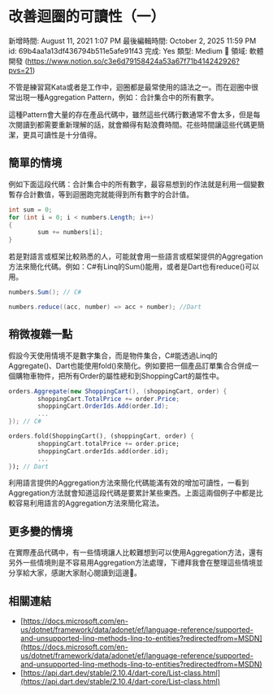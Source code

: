 # 改善迴圈的可讀性（一）

新增時間: August 11, 2021 1:07 PM
最後編輯時間: October 2, 2025 11:59 PM
id: 69b4aa1a13df436794b511e5afe91f43
完成: Yes
類型: Medium
🧩 領域: 軟體開發 (https://www.notion.so/c3e6d79158424a53a67f71b414242926?pvs=21)

不管是練習寫Kata或者是工作中，迴圈都是最常使用的語法之一。而在迴圈中很常出現一種Aggregation Pattern，例如：合計集合中的所有數字。

這種Pattern會大量的存在產品代碼中，雖然這些代碼行數通常不會太多，但是每次閱讀到都需要重新理解的話，就會顯得有點浪費時間。花些時間讓這些代碼更簡潔，更具可讀性是十分值得。

## 簡單的情境

例如下面這段代碼：合計集合中的所有數字，最容易想到的作法就是利用一個變數暫存合計數值，等到迴圈跑完就能得到所有數字的合計值。

```csharp
int sum = 0;
for (int i = 0; i < numbers.Length; i++) 
{
		sum += numbers[i];
}
```

若是對語言或框架比較熟悉的人，可能就會用一些語言或框架提供的Aggregation方法來簡化代碼。例如：C#有Linq的Sum()能用，或者是Dart也有reduce()可以用。

```csharp
numbers.Sum(); // C#

numbers.reduce((acc, number) => acc + number); //Dart
```

## 稍微複雜一點

假設今天使用情境不是數字集合，而是物件集合，C#能透過Linq的Aggregate()、Dart也能使用fold()來簡化。例如要把一個產品訂單集合合併成一個購物車物件，把所有Order的屬性總和到ShoppingCart的屬性中。

```csharp
orders.Aggregate(new ShoppingCart(), (shoppingCart, order) {
		shoppingCart.TotalPrice += order.Price;
		shoppingCart.OrderIds.Add(order.Id);
		...
}); // C#

```

```dart
orders.fold(ShoppingCart(), (shoppingCart, order) {
		shoppingCart.totalPrice += order.price;
		shoppingCart.orderIds.add(order.id);
		...
}); // Dart
```

利用語言提供的Aggregation方法來簡化代碼能滿有效的增加可讀性，一看到Aggregation方法就會知道這段代碼是要累計某些東西。上面這兩個例子中都是比較容易利用語言的Aggregation方法來簡化寫法。

## 更多變的情境

在實際產品代碼中，有一些情境讓人比較難想到可以使用Aggregation方法，還有另外一些情境則是不容易用Aggregation方法處理，下禮拜我會在整理這些情境並分享給大家，感謝大家耐心閱讀到這邊🤤。

## 相關連結

- [https://docs.microsoft.com/en-us/dotnet/framework/data/adonet/ef/language-reference/supported-and-unsupported-linq-methods-linq-to-entities?redirectedfrom=MSDN](https://docs.microsoft.com/en-us/dotnet/framework/data/adonet/ef/language-reference/supported-and-unsupported-linq-methods-linq-to-entities?redirectedfrom=MSDN)
- [https://api.dart.dev/stable/2.10.4/dart-core/List-class.html](https://api.dart.dev/stable/2.10.4/dart-core/List-class.html)